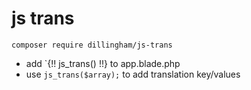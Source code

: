 # js trans
```
composer require dillingham/js-trans
```

- add `{!! js_trans() !!} to app.blade.php
- use `js_trans($array);` to add translation key/values